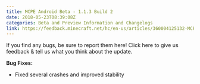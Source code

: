 ```yaml
---
title: MCPE Android Beta - 1.1.3 Build 2
date: 2018-05-23T08:39:08Z
categories: Beta and Preview Information and Changelogs
link: https://feedback.minecraft.net/hc/en-us/articles/360004125132-MCPE-Android-Beta-1-1-3-Build-2
---
```


If you find any bugs, be sure to report them here! Click here to give us feedback & tell us what you think about the update.

  
**Bug Fixes:**

- Fixed several crashes and improved stability
